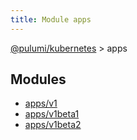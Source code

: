 ```yaml
---
title: Module apps
---
```


<a href="../index.html">@pulumi/kubernetes</a> &gt; apps


<h2 class="pdoc-module-header">Modules</h2>

* <a href="v1">apps/v1</a>
* <a href="v1beta1">apps/v1beta1</a>
* <a href="v1beta2">apps/v1beta2</a>

